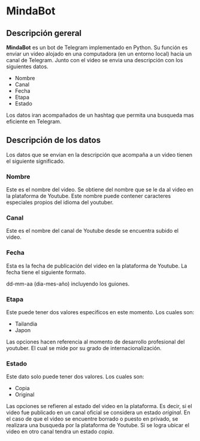 # MindaBot

## Descripción gereral

**MindaBot** es un bot de Telegram implementado en Python. Su función es enviar un video alojado en una computadora (en un entorno local) hacia un canal de Telegram. Junto con el video se envia una descripción con los siguientes datos.

* Nombre
* Canal 
* Fecha
* Etapa
* Estado

Los datos iran acompañados de un hashtag que permita una busqueda mas eficiente en Telegram.

## Descripción de los datos

Los datos que se envian en la descripción que acompaña a un video tienen el siguiente significado.

### Nombre

Este es el nombre del video. Se obtiene del nombre que se le da al video en la plataforma de Youtube. Este nombre puede contener caracteres especiales propios del idioma del youtuber.

### Canal

Este es el nombre del canal de Youtube desde se encuentra subido el video.

### Fecha

Esta es la fecha de publicación del video en la plataforma de Youtube. La fecha tiene el siguiente formato.

dd-mm-aa (dia-mes-año) incluyendo los guiones.

### Etapa

Este puede tener dos valores especificos en este momento. Los cuales son:

* Tailandia
* Japon

Las opciones hacen referencia al momento de desarrollo profesional del youtuber. El cual se mide por su grado de internacionalización.

### Estado

Este dato solo puede tener dos valores. Los cuales son:

* Copia
* Original

Las opciones se refieren al estado del video en la plataforma. Es decir, si el video fue publicado en un canal oficial se considera un estado *original*. En el caso de que el video se encuentre borrado o puesto en privado, se realizara una busqueda por la plataforma de Youtube. Si se logra ubicar el video en otro canal tendra un estado *copia*.
